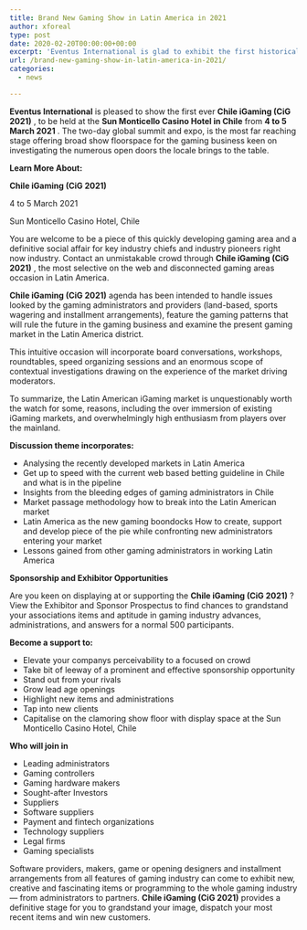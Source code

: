 ```yaml
---
title: Brand New Gaming Show in Latin America in 2021
author: xforeal 
type: post
date: 2020-02-20T00:00:00+00:00
excerpt: 'Eventus International is glad to exhibit the first historically speaking Chile iGaming (CiG 2021), to be held at the Sun Monticello Casino Hotel in Chile from 4 to 5 March 2021 '
url: /brand-new-gaming-show-in-latin-america-in-2021/
categories:
  - news

---
```

**Eventus International** is pleased to show the first ever **Chile iGaming (CiG 2021)** , to be held at the **Sun Monticello Casino Hotel in Chile** from **4 to 5 March 2021** . The two-day global summit and expo, is the most far reaching stage offering broad show floorspace for the gaming business keen on investigating the numerous open doors the locale brings to the table. 

**Learn More About:** 

**Chile iGaming (CiG 2021)** 

4 to 5 March 2021 

Sun Monticello Casino Hotel, Chile 

You are welcome to be a piece of this quickly developing gaming area and a definitive social affair for key industry chiefs and industry pioneers right now industry. Contact an unmistakable crowd through **Chile iGaming (CiG 2021)** , the most selective on the web and disconnected gaming areas occasion in Latin America. 

**Chile iGaming (CiG 2021)** agenda has been intended to handle issues looked by the gaming administrators and providers (land-based, sports wagering and installment arrangements), feature the gaming patterns that will rule the future in the gaming business and examine the present gaming market in the Latin America district. 

This intuitive occasion will incorporate board conversations, workshops, roundtables, speed organizing sessions and an enormous scope of contextual investigations drawing on the experience of the market driving moderators. 

To summarize, the Latin American iGaming market is unquestionably worth the watch for some, reasons, including the over immersion of existing iGaming markets, and overwhelmingly high enthusiasm from players over the mainland. 

**Discussion theme incorporates:** 

  * Analysing the recently developed markets in Latin America 
  * Get up to speed with the current web based betting guideline in Chile and what is in the pipeline 
  * Insights from the bleeding edges of gaming administrators in Chile 
  * Market passage methodology how to break into the Latin American market 
  * Latin America as the new gaming boondocks How to create, support and develop piece of the pie while confronting new administrators entering your market 
  * Lessons gained from other gaming administrators in working Latin America 

**Sponsorship and Exhibitor Opportunities** 

Are you keen on displaying at or supporting the **Chile iGaming (CiG 2021)** ? View the Exhibitor and Sponsor Prospectus to find chances to grandstand your associations items and aptitude in gaming industry advances, administrations, and answers for a normal 500 participants. 

**Become a support to:** 

  * Elevate your companys perceivability to a focused on crowd 
  * Take bit of leeway of a prominent and effective sponsorship opportunity 
  * Stand out from your rivals 
  * Grow lead age openings 
  * Highlight new items and administrations 
  * Tap into new clients 
  * Capitalise on the clamoring show floor with display space at the Sun Monticello Casino Hotel, Chile 

**Who will join in** 

  * Leading administrators 
  * Gaming controllers 
  * Gaming hardware makers 
  * Sought-after Investors 
  * Suppliers 
  * Software suppliers 
  * Payment and fintech organizations 
  * Technology suppliers 
  * Legal firms 
  * Gaming specialists 

Software providers, makers, game or opening designers and installment arrangements from all features of gaming industry can come to exhibit new, creative and fascinating items or programming to the whole gaming industry &#8212; from administrators to partners. **Chile iGaming (CiG 2021)** provides a definitive stage for you to grandstand your image, dispatch your most recent items and win new customers.
